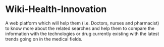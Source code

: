 # Wiki-Health-Innovation
A web platform which will help them (i.e. Doctors, nurses and pharmacist) to know more about the related searches and help them to compare the information with the technologies or drug currently existing with the latest trends going on in the medical fields.
